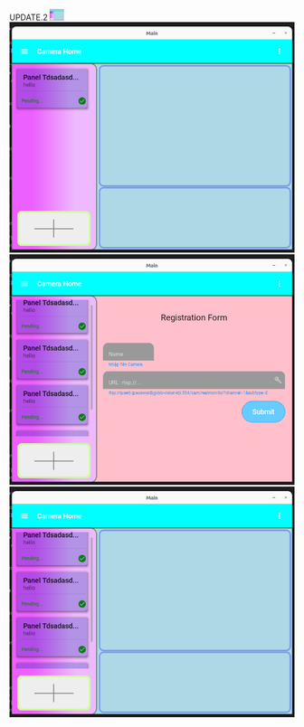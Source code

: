 UPDATE.2
<img src='https://github.com/kinhcan060203/Kivy-Camera-IP/blob/da660b6380a080d61831c115463777941365d5dd/progress/update.2/Screenshot%20from%202023-12-30%2011-58-31.png' width='25'>
![Alt text](https://github.com/kinhcan060203/Kivy-Camera-IP/blob/da660b6380a080d61831c115463777941365d5dd/progress/update.2/Screenshot%20from%202023-12-30%2011-58-31.png)
![Alt text](https://github.com/kinhcan060203/Kivy-Camera-IP/blob/8a3a56a4d38e7ae7652b4e83a58c3449f7ec2ee5/progress/update.2/Screenshot%20from%202023-12-30%2011-58-46.png)
![Alt text](https://github.com/kinhcan060203/Kivy-Camera-IP/blob/8a3a56a4d38e7ae7652b4e83a58c3449f7ec2ee5/progress/update.2/Screenshot%20from%202023-12-30%2011-58-53.png)
